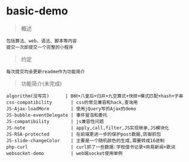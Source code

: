 **basic-demo**
====
>概述

	包括算法、web、语法、脚本等内容
	提交一次即提交一个完整的小程序

>约定

	每次提交均会更新readme作为功能简介

>功能简介(未完成)

	algorithm(没写完)		| B树+八皇后+归并+九空算式+快排+模式匹配+hash+子串
	css-compatibility		| css的常见兼容和hack,查询用
	JS-Ajax-loadMore 		| 使用jQuery写的Ajax的demo 
	JS-bubble-eventDelegate	| 事件冒泡和委托
	JS-compatibility		| js兼容性问题
	JS-note					| apply,call,filter,JS实现继承,JS模块化
	JS-RSA-protected		| 在前端更进一步的保护post数据,防御抓包
	JS-slide-changeColor	| 主要是一个随机颜色的生成,需要转成16进制
	php-curl				| curl抓了一些数据:学校借书记录+网易新闻+歌词
	websocket-demo			| web端socket使用单例

